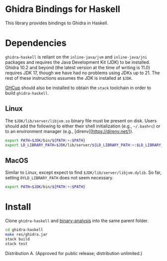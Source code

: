 # Ghidra Bindings for Haskell

This library provides bindings to Ghidra in Haskell.

# Dependencies

`ghidra-haskell` is reliant on the `inline-java/jvm` and `inline-java/jni` packages and requires the Java Development Kit (JDK) to be installed. Ghidra 10.2 and beyond (the latest version at the time of writing is 11.0) requires JDK 17, though we have had no problems using JDKs up to 21. The rest of these instructions assumes the JDK is installed at `$JDK`.

[GHCup](https://www.haskell.org/ghcup/) should also be installed to obtain the `stack` toolchain in order to build `ghidra-haskell`.

## Linux

The `$JDK/lib/server/libjvm.so` binary file must be present on disk.
Users should add the following to either their shell initialization (e.g., `~/.bashrc`) or to an environment manager (e.g., [direnv][https://direnv.net/]).

```sh
export PATH=$JDK/bin/${PATH:+:$PATH}
export LD_LIBRARY_PATH=$JDK/lib/server/${LD_LIBRARY_PATH:+:$LD_LIBRARY_PATH}
```

## MacOS

Similar to Linux, except expect to find `$JDK/lib/server/libjvm.dylib`.
So far, setting `DYLD_LIBRARY_PATH` does not seem necessary.

```sh
export PATH=$JDK/bin/${PATH:+:$PATH}
```

# Install

Clone `ghidra-haskell` and [binary-analysis](https://github.com/kudu-dynamics/binary-analysis) into the same parent folder.

```sh
cd ghidra-haskell
make res/ghidra.jar
stack build
stack test
```

Distribution A. (Approved for public release; distribution unlimited.)
